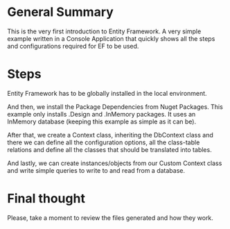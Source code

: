 
# General Summary

This is the very first introduction to Entity Framework.
A very simple example written in a Console Application that quickly shows
all the steps and configurations required for EF to be used.

# Steps
Entity Framework has to be globally installed in the local environment.

And then, we install the Package Dependencies from Nuget Packages.
This example only installs .Design and .InMemory packages.
It uses an InMemory database (keeping this example as simple as it can be).

After that, we create a Context class, inheriting the DbContext class
and there we can define all the configuration options, all the class-table relations
and define all the classes that should be translated into tables.

And lastly, we can create instances/objects from our Custom Context class
and write simple queries to write to and read from a database.

# Final thought
Please, take a moment to review the files generated and how they work.

